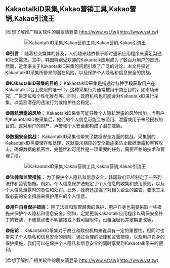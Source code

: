 ## **KakaotalkID采集,Kakao营销工具,Kakao营销,Kakao引流王**

[😍想了解推广相关软件的朋友请登录 http://www.vst.tw](http://www.vst.tw)

 <center><img src="https://vst.tw/MP4/tuiguang/png/1.png" alt="KakaotalkID采集,Kakao营销工具,Kakao营销,Kakao引流王"></center>

**😄引言：**
随着社交媒体的普及，人们越来越依赖于即时通讯应用程序来满足沟通和社交需求。其中，韩国特别受欢迎的Kakaotalk应用成为了数百万用户的首选。然而，近年来关于KakaotalkID采集的问题引发了广泛的讨论。本文将探讨KakaotalkID采集所带来的潜在风险，以及保护个人隐私和信息安全的挑战。

**😄KakaotalkID采集的目的：**
KakaotalkID采集是指通过各种手段获取用户在Kakaotalk平台上使用的唯一ID。这种采集行为通常被用于商业目的，如市场研究、广告定位和个性化推荐等。同时，政府机构也可能会对KakaotalkID进行采集，以监测潜在的违法行为或维护社会稳定。

**😄隐私泄露的风险：**
KakaotalkID采集可能导致个人隐私泄露的风险增加。当用户的KakaotalkID被采集后，他们的个人信息可能会被滥用、泄露或用于未经授权的目的。这对用户的财产、声誉和个人安全都构成了潜在威胁。

**😄数据安全挑战：**
KakaotalkID采集也带来了数据安全方面的挑战。采集到的KakaotalkID需要储存和处理，这就要求相应的安全措施来防止数据泄露和黑客攻击。确保数据的机密性、完整性和可用性是一项重要的任务，需要严格的技术和管理手段。

 <center><img src="https://vst.tw/MP4/tuiguang/png/2.png" alt="KakaotalkID采集,Kakao营销工具,Kakao营销,Kakao引流王"></center>

**😄法律和监管措施：**
为了保护个人隐私和信息安全，韩国政府已经制定了一系列法律和监管措施。例如，个人信息保护法规定了个人信息的收集和使用原则，以及个人信息泄露时的责任和处罚。此外，政府还加强了对相关企业的监管，要求其采取必要的安全措施来保护用户的个人信息。

**😄用户自身保护措施：**
除了法律和监管层面的保护，用户自身也需要采取一些措施来保护个人隐私和信息安全。例如，定期更新Kakaotalk应用程序以确保安全补丁的安装，不随意点击不明链接或下载可疑附件，设置强密码并定期更改等。

**😄结论：**
KakaotalkID采集对于商业和政府机构来说具有一定的重要性，但同时也带来了个人隐私和信息安全的风险。通过合理的法律和监管措施，以及用户自身的保护措施，我们可以在保护个人隐私和信息安全的同时享受到Kakaotalk带来的便利。

[😍想了解推广相关软件的朋友请登录 http://www.vst.tw](http://www.vst.tw)



